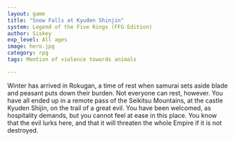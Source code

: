 ```yaml
---
layout: game
title: "Snow Falls at Kyuden Shinjin"
system: Legend of the Five Rings (FFG Edition)
author: Siskey
exp_level: All ages
image: hero.jpg
category: rpg
tags: Mention of violence towards animals

---
```


Winter has arrived in Rokugan, a time of rest when samurai sets aside blade and peasant puts down their burden. Not everyone can rest, however. You have all ended up in a remote pass of the Seikitsu Mountains, at the castle Kyuden Shijin, on the trail of a great evil. You have been welcomed, as hospitality demands, but you cannot feel at ease in this place. You know that the evil lurks here, and that it will threaten the whole Empire if it is not destroyed.
